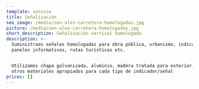```yaml
---
template: service
title: Señalización
seo_image: /media/sen-ales-carretera-homologadas.jpg
picture: /media/sen-ales-carretera-homologadas.jpg
short_description: Señalización vertical homologada
description: >-
  Suministraos señales homologadas para obra pública, urbanismo, indicadores,
  paneles informativos, rutas turísticas etc.


  Utilizamos chapa galvanizada, aluminio, madera tratada para exterior, acero, y
  otros materiales apropiados para cada tipo de indicador/señal
prices: []
---
```


